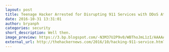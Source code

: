```yaml
---
layout: post
title: Teenage Hacker Arrested for Disrupting 911 Services with DDoS Attack
date: 2016-10-31 13:31:01
author: bryanph
categories: security
short_description: Well then.
image_preview: https://3.bp.blogspot.com/-N3M37U2P9v0/WBThoJmL1zI/AAAAAAAAqBA/1S2pU5JuzzgGd7QJntmuiqSSjTVppf7YwCLcB/s1600/hacking-911-service.png
external_url: http://thehackernews.com/2016/10/hacking-911-service.html
---
```

